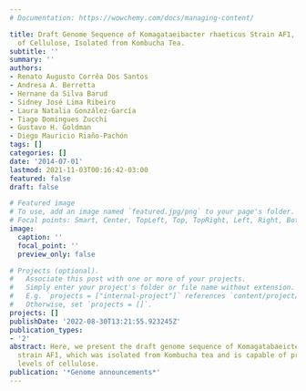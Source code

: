 ```yaml
---
# Documentation: https://wowchemy.com/docs/managing-content/

title: Draft Genome Sequence of Komagataeibacter rhaeticus Strain AF1, a High Producer
  of Cellulose, Isolated from Kombucha Tea.
subtitle: ''
summary: ''
authors:
- Renato Augusto Corrêa Dos Santos
- Andresa A. Berretta
- Hernane da Silva Barud
- Sidney José Lima Ribeiro
- Laura Natalia González-García
- Tiago Domingues Zucchi
- Gustavo H. Goldman
- Diego Mauricio Riaño-Pachón
tags: []
categories: []
date: '2014-07-01'
lastmod: 2021-11-03T00:16:42-03:00
featured: false
draft: false

# Featured image
# To use, add an image named `featured.jpg/png` to your page's folder.
# Focal points: Smart, Center, TopLeft, Top, TopRight, Left, Right, BottomLeft, Bottom, BottomRight.
image:
  caption: ''
  focal_point: ''
  preview_only: false

# Projects (optional).
#   Associate this post with one or more of your projects.
#   Simply enter your project's folder or file name without extension.
#   E.g. `projects = ["internal-project"]` references `content/project/deep-learning/index.md`.
#   Otherwise, set `projects = []`.
projects: []
publishDate: '2022-08-30T13:21:55.923245Z'
publication_types:
- '2'
abstract: Here, we present the draft genome sequence of Komagatabaeicter rhaeticus
  strain AF1, which was isolated from Kombucha tea and is capable of producing high
  levels of cellulose.
publication: '*Genome announcements*'
---
```

